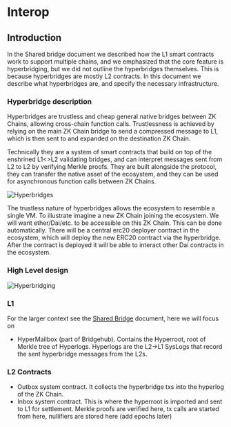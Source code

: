 # Interop

## Introduction

In the Shared bridge document we described how the L1 smart contracts work to support multiple chains, and we emphasized
that the core feature is hyperbridging, but we did not outline the hyperbridges themselves. This is because hyperbridges
are mostly L2 contracts. In this document we describe what hyperbridges are, and specify the necessary infrastructure.

### Hyperbridge description

Hyperbridges are trustless and cheap general native bridges between ZK Chains, allowing cross-chain function calls.
Trustlessness is achieved by relying on the main ZK Chain bridge to send a compressed message to L1, which is then sent
to and expanded on the destination ZK Chain.

Technically they are a system of smart contracts that build on top of the enshrined L1<>L2 validating bridges, and can
interpret messages sent from L2 to L2 by verifying Merkle proofs. They are built alongside the protocol, they can
transfer the native asset of the ecosystem, and they can be used for asynchronous function calls between ZK Chains.

![Hyperbridges](./img/hyperbridges.png)

The trustless nature of hyperbridges allows the ecosystem to resemble a single VM. To illustrate imagine a new ZK Chain
joining the ecosystem. We will want ether/Dai/etc. to be accessible on this ZK Chain. This can be done automatically.
There will be a central erc20 deployer contract in the ecosystem, which will deploy the new ERC20 contract via the
hyperbridge. After the contract is deployed it will be able to interact other Dai contracts in the ecosystem.

### High Level design

![Hyperbridging](./img/hyperbridging.png)

### L1

For the larger context see the [Shared Bridge](./shared_bridge.md) document, here we will focus on

- HyperMailbox (part of Bridgehub). Contains the Hyperroot, root of Merkle tree of Hyperlogs. Hyperlogs are the L2->L1
  SysLogs that record the sent hyperbridge messages from the L2s.

### L2 Contracts

- Outbox system contract. It collects the hyperbridge txs into the hyperlog of the ZK Chain.
- Inbox system contract. This is where the hyperroot is imported and sent to L1 for settlement. Merkle proofs are
  verified here, tx calls are started from here, nullifiers are stored here (add epochs later)
